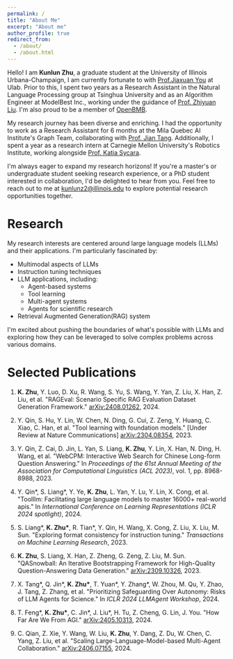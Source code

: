 ```yaml
---
permalink: /
title: "About Me"
excerpt: "About me"
author_profile: true
redirect_from: 
  - /about/
  - /about.html
---
```


Hello! I am **Kunlun Zhu**, a graduate student at the University of Illinois Urbana-Champaign, I am currently fortunate to with [Prof.Jiaxuan You](https://cs.stanford.edu/people/jiaxuan/) at Ulab. Prior to this, I spent two years as a Research Assistant in the Natural Language Processing group at Tsinghua University and as an Algorithm Engineer at ModelBest Inc., working under the guidance of [Prof. Zhiyuan Liu](https://lzy.thunlp.org/). I'm also proud to be a member of [OpenBMB](https://www.openbmb.cn/en/about-us).

My research journey has been diverse and enriching. I had the opportunity to work as a Research Assistant for 6 months at the Mila Quebec AI Institute's Graph Team, collaborating with [Prof. Jian Tang](https://jian-tang.com/). Additionally, I spent a year as a research intern at Carnegie Mellon University's Robotics Institute, working alongside [Prof. Katia Sycara](https://www.cs.cmu.edu/~sycara/).

I'm always eager to expand my research horizons! If you're a master's or undergraduate student seeking research experience, or a PhD student interested in collaboration, I'd be delighted to hear from you. Feel free to reach out to me at <kunlunz2@illinois.edu> to explore potential research opportunities together.

Research
======
My research interests are centered around large language models (LLMs) and their applications. I'm particularly fascinated by:

- Multimodal aspects of LLMs
- Instruction tuning techniques
- LLM applications, including:
  - Agent-based systems
  - Tool learning
  - Multi-agent systems
  - Agents for scientific research
- Retrieval Augmented Generation(RAG) system

I'm excited about pushing the boundaries of what's possible with LLMs and exploring how they can be leveraged to solve complex problems across various domains.

Selected Publications
======
1. **K. Zhu**, Y. Luo, D. Xu, R. Wang, S. Yu, S. Wang, Y. Yan, Z. Liu, X. Han, Z. Liu, et al. "RAGEval: Scenario Specific RAG Evaluation Dataset Generation Framework." [arXiv:2408.01262](https://arxiv.org/abs/2408.01262), 2024.
2. Y. Qin, S. Hu, Y. Lin, W. Chen, N. Ding, G. Cui, Z. Zeng, Y. Huang, C. Xiao, C. Han, et al. "Tool learning with foundation models." [Under Review at Nature Communications] [arXiv:2304.08354](https://arxiv.org/abs/2304.08354), 2023.

3. Y. Qin, Z. Cai, D. Jin, L. Yan, S. Liang, **K. Zhu**, Y. Lin, X. Han, N. Ding, H. Wang, et al. "WebCPM: Interactive Web Search for Chinese Long-form Question Answering." In *Proceedings of the 61st Annual Meeting of the Association for Computational Linguistics (ACL 2023)*, vol. 1, pp. 8968-8988, 2023.

4. Y. Qin*, S. Liang*, Y. Ye, **K. Zhu**, L. Yan, Y. Lu, Y. Lin, X. Cong, et al. "Toolllm: Facilitating large language models to master 16000+ real-world apis." In *International Conference on Learning Representations (ICLR 2024 spotlight)*, 2024.

5. S. Liang\*, **K. Zhu\***, R. Tian\*, Y. Qin, H. Wang, X. Cong, Z. Liu, X. Liu, M. Sun. "Exploring format consistency for instruction tuning." *Transactions on Machine Learning Research*, 2023.

6. **K. Zhu**, S. Liang, X. Han, Z. Zheng, G. Zeng, Z. Liu, M. Sun. "QASnowball: An Iterative Bootstrapping Framework for High-Quality Question-Answering Data Generation." [arXiv:2309.10326](https://arxiv.org/abs/2309.10326), 2023.

7. X. Tang\*, Q. Jin\*, **K. Zhu\***, T. Yuan\*, Y. Zhang\*, W. Zhou, M. Qu, Y. Zhao, J. Tang, Z. Zhang, et al. "Prioritizing Safeguarding Over Autonomy: Risks of LLM Agents for Science." In *ICLR 2024 LLMAgent Workshop*, 2024.

8. T. Feng\*, **K. Zhu\***, C. Jin\*, J. Liu\*, H. Tu, Z. Cheng, G. Lin, J. You. "How Far Are We From AGI." [arXiv:2405.10313](https://arxiv.org/abs/2405.10313), 2024.

9. C. Qian, Z. Xie, Y. Wang, W. Liu, **K. Zhu**, Y. Dang, Z. Du, W. Chen, C. Yang, Z. Liu, et al. "Scaling Large-Language-Model-based Multi-Agent Collaboration." [arXiv:2406.07155](https://arxiv.org/abs/2406.07155), 2024.

